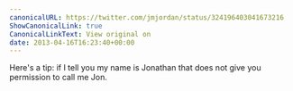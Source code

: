 ```yaml
---
canonicalURL: https://twitter.com/jmjordan/status/324196403041673216
ShowCanonicalLink: true
CanonicalLinkText: View original on
date: 2013-04-16T16:23:40+00:00
---
```

Here's a tip: if I tell you my name is Jonathan that does not give you permission to call me Jon.